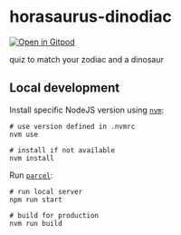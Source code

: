 # horasaurus-dinodiac

[![Open in Gitpod](https://gitpod.io/button/open-in-gitpod.svg)](https://gitpod.io/#https://github.com/letsfunc/horasaurus-dinodiac)

quiz to match your zodiac and a dinosaur

## Local development

Install specific NodeJS version using [`nvm`](https://github.com/nvm-sh/nvm/blob/master/README.md#installing-and-updating):

```shell
# use version defined in .nvmrc
nvm use

# install if not available
nvm install
```

Run [`parcel`](https://parceljs.org/):

```shell
# run local server
npm run start

# build for production
nvm run build
```
